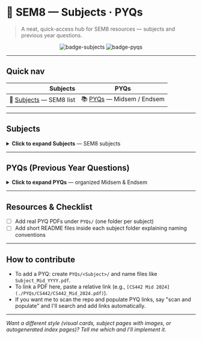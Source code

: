 # 📘 SEM8 — Subjects · PYQs

> A neat, quick-access hub for SEM8 resources — subjects and previous year questions.

<p align="center">
  <img alt="badge-subjects" src="https://img.shields.io/badge/Subjects-5-blue?style=for-the-badge" />
  <img alt="badge-pyqs" src="https://img.shields.io/badge/PYQs-Mid%2FEnd-orange?style=for-the-badge" />
</p>

---

## Quick nav

| Subjects | PYQs |
|---:|:---:|
| 🔖 [Subjects](#subjects) — SEM8 list | 📚 [PYQs](#pyqs-previous-year-questions) — Midsem / Endsem |

---

## Subjects
<a name="subjects"></a>
<details>
<summary><strong>Click to expand Subjects</strong> — SEM8 subjects</summary>

Here are the SEM8 subjects (as provided):

- 📁 CS442: Wireless Sensor Network
- 📁 CS444: Information Theory and Coding
- 📁 CS484: Cloud Computing
- 📁 CS485: Machine Translation
- 📁 HS401: Managerial Economics

**Quick tips**

- Add lecture notes and solved examples inside `branch/cs/SEM8/<Subject>/`.
- Keep PYQs under `PYQs/<Subject>/` for consistent linking.

</details>

---

## PYQs (Previous Year Questions)
<a name="pyqs-previous-year-questions"></a>
<details>
<summary><strong>Click to expand PYQs</strong> — organized Midsem & Endsem</summary>

Organize PYQs by subject under `PYQs/<Subject>/` with filenames like `Subject_Mid_YYYY.pdf` or `Subject_End_YYYY.pdf`.

<details>
<summary><em>Midsem</em></summary>

- Example: `PYQs/CS442/CS442_Mid_2024.pdf`
- Example: `PYQs/CS484/CS484_Mid_2023.pdf`

</details>

<details>
<summary><em>Endsem</em></summary>

- Example: `PYQs/CS442/CS442_End_2024.pdf`
- Example: `PYQs/CS444/CS444_End_2023.pdf`

</details>

**Add links** — when you add PDFs to the repository I can insert direct links here.

</details>

---

## Resources & Checklist

- [ ] Add real PYQ PDFs under `PYQs/` (one folder per subject)
- [ ] Add short README files inside each subject folder explaining naming conventions

---

## How to contribute

- To add a PYQ: create `PYQs/<Subject>/` and name files like `Subject_Mid_YYYY.pdf`.
- To link a PDF here, paste a relative link (e.g., `[CS442 Mid 2024](./PYQs/CS442/CS442_Mid_2024.pdf)`).
- If you want me to scan the repo and populate PYQ links, say "scan and populate" and I'll search and add links automatically.

---

*Want a different style (visual cards, subject pages with images, or autogenerated index pages)? Tell me which and I’ll implement it.*
